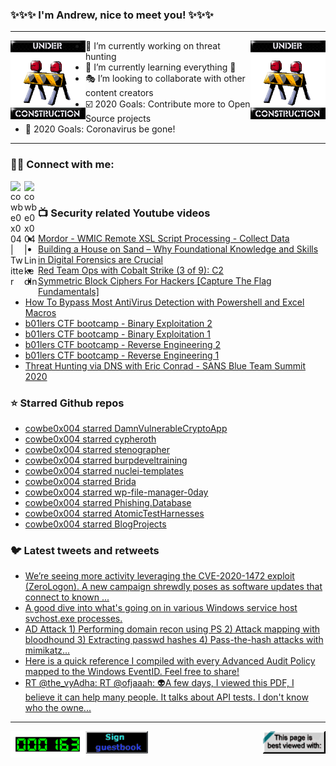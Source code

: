 ### ✨✨✨ I'm Andrew, nice to meet you! ✨✨✨

---
<img align="left" width="120px" src="https://raw.githubusercontent.com/cowbe0x004/cowbe0x004/master/images/image004.gif" />
<img align="right" width="120px" src="https://raw.githubusercontent.com/cowbe0x004/cowbe0x004/master/images/image004.gif" />

- 📖 I’m currently working on threat hunting
- 📘 I’m currently learning everything 🤣
- 🎭 I’m looking to collaborate with other content creators
- ☑️ 2020 Goals: Contribute more to Open Source projects
- 🦠 2020 Goals: Coronavirus be gone!

---

### 🤝🏽 Connect with me:
[<img align="left" alt="cowbe0x004 | Twitter" width="22px" src="https://cdn.jsdelivr.net/npm/simple-icons@v3/icons/twitter.svg" />][twitter]
[<img align="left" alt="cowbe0x004 | LinkedIn" width="22px" src="https://cdn.jsdelivr.net/npm/simple-icons@v3/icons/linkedin.svg" />][linkedin]

<!--
[<img align="left" alt="cowbe0x004.com" width="22px" src="https://raw.githubusercontent.com/iconic/open-iconic/master/svg/globe.svg" />][website]
[<img align="left" alt="cowbe0x004 | YouTube" width="22px" src="https://cdn.jsdelivr.net/npm/simple-icons@v3/icons/youtube.svg" />][youtube]
[<img align="left" alt="cowbe0x004 | Instagram" width="22px" src="https://cdn.jsdelivr.net/npm/simple-icons@v3/icons/instagram.svg" />][instagram]
-->

<br />

### 📺 Security related Youtube videos
<!-- YOUTUBE:START -->
- [Mordor - WMIC Remote  XSL Script Processing - Collect Data](https://www.youtube.com/watch?v=6iteEfbuwU8)
- [Building a House on Sand – Why Foundational Knowledge and Skills in Digital Forensics are Crucial](https://www.youtube.com/watch?v=ZURs_d7YMmg)
- [Red Team Ops with Cobalt Strike (3 of 9): C2](https://www.youtube.com/watch?v=Z8n9bIPAIao)
- [Symmetric Block Ciphers For Hackers [Capture The Flag Fundamentals]](https://www.youtube.com/watch?v=WwH10F-l4jU)
- [How To Bypass Most AntiVirus Detection with Powershell and Excel Macros](https://www.youtube.com/watch?v=UoMzCyB2IvE)
- [b01lers CTF bootcamp - Binary Exploitation 2](https://www.youtube.com/watch?v=oqG8R8-gAsw)
- [b01lers CTF bootcamp - Binary Exploitation 1](https://www.youtube.com/watch?v=za4cjoUujTk)
- [b01lers CTF bootcamp - Reverse Engineering 2](https://www.youtube.com/watch?v=9zhFV-j8VyE)
- [b01lers CTF bootcamp - Reverse Engineering 1](https://www.youtube.com/watch?v=j6nj3uMp-dg)
- [Threat Hunting via DNS with Eric Conrad - SANS Blue Team Summit 2020](https://www.youtube.com/watch?v=RdcCjDS0s6s)
<!-- YOUTUBE:END -->

### ⭐ Starred Github repos
<!-- GITHUB_STAR:START -->
- [cowbe0x004 starred DamnVulnerableCryptoApp](https://github.com/DamnVulnerableCryptoApp/DamnVulnerableCryptoApp)
- [cowbe0x004 starred cypheroth](https://github.com/seajaysec/cypheroth)
- [cowbe0x004 starred stenographer](https://github.com/google/stenographer)
- [cowbe0x004 starred burpdeveltraining](https://github.com/doyensec/burpdeveltraining)
- [cowbe0x004 starred nuclei-templates](https://github.com/projectdiscovery/nuclei-templates)
- [cowbe0x004 starred Brida](https://github.com/federicodotta/Brida)
- [cowbe0x004 starred wp-file-manager-0day](https://github.com/w4fz5uck5/wp-file-manager-0day)
- [cowbe0x004 starred Phishing.Database](https://github.com/mitchellkrogza/Phishing.Database)
- [cowbe0x004 starred AtomicTestHarnesses](https://github.com/redcanaryco/AtomicTestHarnesses)
- [cowbe0x004 starred BlogProjects](https://github.com/CptOfEvilMinions/BlogProjects)
<!-- GITHUB_STAR:END -->

### 🐦 Latest tweets and retweets
<!-- TWEETS:START -->
- [We’re seeing more activity leveraging the CVE-2020-1472 exploit (ZeroLogon). A new campaign shrewdly poses as software updates that connect to known ...](https://twitter.com/MsftSecIntel/status/1313598440719355904)
- [A good dive into what's going on in various Windows service host svchost.exe processes.](https://twitter.com/dragosr/status/1310432810520293379)
- [AD Attack 1) Performing domain recon using PS  2) Attack mapping with bloodhound  3) Extracting passwd hashes   4) Pass-the-hash attacks with mimikatz...](https://twitter.com/CyberWarship/status/1309127376283013120)
- [Here is a quick reference I compiled with every Advanced Audit Policy mapped to the Windows EventID. Feel free to share!](https://twitter.com/Ben0xA/status/1308455521385615360)
- [RT @the_vyAdha: RT @ofjaaah: 👽A few days, I viewed this PDF, I believe it can help many people. It talks about API tests. I don't know who the owne...](https://twitter.com/infosecsanyam/status/1307576619901554688)
<!-- TWEETS:END -->

---

[<img align="left" width="120px" src="https://raw.githubusercontent.com/cowbe0x004/cowbe0x004/master/images/visitors.gif" />][visitor]
[<img align="left" alt="Sign My Guestbook" width="100px" src="https://raw.githubusercontent.com/cowbe0x004/cowbe0x004/master/images/sign_guest_book.gif" />][guestbook]
[<img align="right" width="100px" src="https://raw.githubusercontent.com/cowbe0x004/cowbe0x004/master/images/netscape.gif" />][netscape]


[website]: https://cowbe0x004.com
[twitter]: https://twitter.com/cowbe0x004
[youtube]: https://youtube.com/
[instagram]: https://instagram.com/
[linkedin]: https://www.linkedin.com/in/anhuang/
[guestbook]: https://github.com/cowbe0x004/cowbe0x004/issues
[netscape]: https://github.com/cowbe0x004/cowbe0x004
[visitor]: https://github.com/cowbe0x004/cowbe0x004
